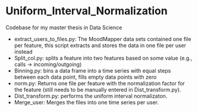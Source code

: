 # Uniform_Interval_Normalization
Codebase for my master thesis in Data Science

* extract_users_to_files.py: The MoodMapper data sets contained one file per feature, this script extracts and stores the data in one file per user instead
* Split_col.py: splits a feature into two features based on some value (e.g., calls -> incoming/outgoing)
* Binning.py: bins a data frame into a time series with equal steps between each data point, fills empty data points with zero
* norm.py: Returns one file per feature with the normalization factor for the feature (still needs to be manually entered in Dist_transform.py).
* Dist_transform.py: performs the uniform interval normalizaton.
* Merge_user: Merges the files into one time series per user. 
